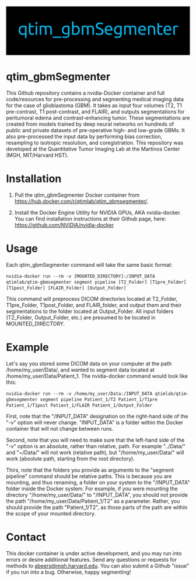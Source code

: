 ![Alt text](./package_resources/logos/qtim_gbmSegmenter.PNG?raw=true "qtim_gbmSegmenter")

# qtim_gbmSegmenter
This Github repository contains a nvidia-Docker container and full code/resources for pre-processing and segmenting medical imaging data for the case of glioblastoma (GBM). It takes as input four volumes (T2, T1 pre-contrast, T1 post-contrast, and FLAIR), and outputs segmentations for peritumoral edema and contrast-enhancing tumor. These segmentations are created from models trained by deep neural networks on hundreds of public and private datasets of pre-operative high- and low-grade GBMs. It also pre-processed the input data by performing bias correction, resampling to isotropic resolution, and coregistration. This repository was developed at the Quantitative Tumor Imaging Lab at the Martinos Center (MGH, MIT/Harvard HST).

# Installation

1. Pull the qtim_gbmSegmenter Docker container from https://hub.docker.com/r/qtimlab/qtim_gbmsegmenter/.

2. Install the Docker Engine Utility for NVIDIA GPUs, AKA nvidia-docker. You can find installation instructions at their Github page, here: https://github.com/NVIDIA/nvidia-docker

# Usage

Each qtim_gbmSegmenter command will take the same basic format:

```
nvidia-docker run --rm -v [MOUNTED_DIRECTORY]:/INPUT_DATA qtimlab/qtim-gbmsegmenter segment pipeline [T2_Folder] [T1pre_Folder] [T1post_Folder] [FLAIR_Folder] [Output_Folder]
```

This command will preprocess DICOM directories located at T2_Folder, T1pre_Folder, T1post_Folder, and FLAIR_folder, and output them and their segmentations to the folder located at Output_Folder. All input folders (T2_Folder, Output_Folder, etc.) are presumed to be located in MOUNTED_DIRECTORY.

# Example

Let's say you stored some DICOM data on your computer at the path /home/my_user/Data/, and wanted to segment data located at /home/my_user/Data/Patient_1. The nvidia-docker command would look like this:

```
nvidia-docker run --rm -v /home/my_user/Data:/INPUT_DATA qtimlab/qtim-gbmsegmenter segment pipeline Patient_1/T2 Patient_1/T1pre Patient_1/T1post Patient_1/FLAIR Patient_1/Output_Folder
```

First, note that the "/INPUT_DATA" designation on the right-hand side of the "-v" option will never change. "INPUT_DATA" is a folder within the Docker container that will not change between runs.

Second, note that you will need to make sure that the left-hand side of the "-v" option is an absolute, rather than relative, path. For example "../Data/" and "~/Data/" will not work (relative path), but "/home/my_user/Data/" will work (absolute path, starting from the root directory).

Thirs, note that the folders you provide as arguments to the "segment pipeline" command should be relative paths. This is because you are mounting, and thus renaming, a folder on your system to the "/INPUT_DATA" folder inside the Docker system. For example, if you were mounting the directory "/home/my_user/Data/" to "/INPUT_DATA", you should not provide the path "/home/my_user/Data/Patient_1/T2" as a parameter. Rather, you should provide the path "Patient_1/T2", as those parts of the path are within the scope of your mounted directory.

# Contact

This docker container is under active development, and you may run into errors or desire additional features. Send any questions or requests for methods to abeers@mgh.harvard.edu. You can also submit a Github "issue" if you run into a bug. Otherwise, happy segmenting!




